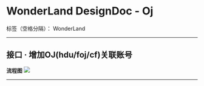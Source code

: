 # WonderLand DesignDoc - Oj

标签（空格分隔）： WonderLand

---

## **接口 · 增加OJ(hdu/foj/cf)关联账号**

**流程图**
![](http://images2017.cnblogs.com/blog/885624/201711/885624-20171103172410888-1144938959.png)


---